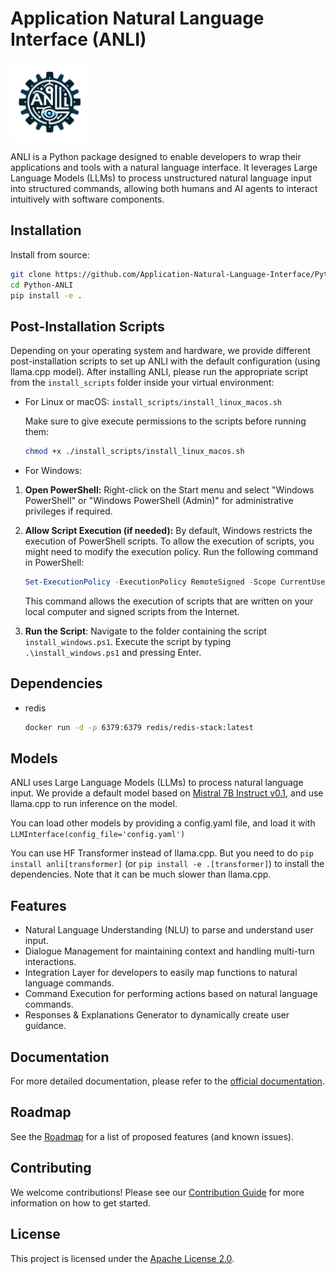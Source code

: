 # Application Natural Language Interface (ANLI)

<img src="assets/logo.png" alt="ANLI Logo" style="max-width: 256px; width: 25%;">

ANLI is a Python package designed to enable developers to wrap their applications and tools with a natural language interface. It leverages Large Language Models (LLMs) to process unstructured natural language input into structured commands, allowing both humans and AI agents to interact intuitively with software components.

## Installation

Install from source:
```bash
git clone https://github.com/Application-Natural-Language-Interface/Python-ANLI.git
cd Python-ANLI
pip install -e .
```


[//]: # (To install ANLI, simply use pip &#40;coming soon&#41;:)

[//]: # ()
[//]: # (```bash)

[//]: # (pip install anli)

[//]: # (```)

## Post-Installation Scripts
Depending on your operating system and hardware, we provide different post-installation scripts to set up ANLI with the 
default configuration (using llama.cpp model). After installing ANLI, please run the appropriate script from the `install_scripts` 
folder inside your virtual environment:

- For Linux or macOS: `install_scripts/install_linux_macos.sh`

    Make sure to give execute permissions to the scripts before running them:
    ```bash
    chmod +x ./install_scripts/install_linux_macos.sh
    ```

- For Windows: 

1. **Open PowerShell:** Right-click on the Start menu and select "Windows PowerShell" or "Windows PowerShell (Admin)" for administrative privileges if required.

2. **Allow Script Execution (if needed):** By default, Windows restricts the execution of PowerShell scripts. To allow the execution of scripts, you might need to modify the execution policy. Run the following command in PowerShell:

   ```powershell
   Set-ExecutionPolicy -ExecutionPolicy RemoteSigned -Scope CurrentUser
    ```
   This command allows the execution of scripts that are written on your local computer and signed scripts from the Internet.

3. **Run the Script**: Navigate to the folder containing the script `install_windows.ps1`. 
Execute the script by typing `.\install_windows.ps1` and pressing Enter.

## Dependencies

- redis
    ```bash
    docker run -d -p 6379:6379 redis/redis-stack:latest
    ```

## Models
ANLI uses Large Language Models (LLMs) to process natural language input. 
We provide a default model based on 
[Mistral 7B Instruct v0.1](https://huggingface.co/TheBloke/Mistral-7B-Instruct-v0.1-GGUF), 
and use llama.cpp to run inference on the model.

You can load other models by providing a config.yaml file, and load it with `LLMInterface(config_file='config.yaml')`

You can use HF Transformer instead of llama.cpp. But you need to do `pip install anli[transformer]` 
(or `pip install -e .[transformer]`) to install the dependencies.
Note that it can be much slower than llama.cpp.

[//]: # (## Quickstart)

[//]: # (Here's a quick example to get you started:)

[//]: # ()
[//]: # (```python)

[//]: # (from anli import ANLI)

[//]: # ()
[//]: # (# Define your function and wrap it with ANLI decorator)

[//]: # (@ANLI.register)

[//]: # (def greet&#40;name: str&#41;:)

[//]: # (    """A simple function to greet the user.""")

[//]: # (    return f"Hello, {name}!")

[//]: # ()
[//]: # (# Start the ANLI interface)

[//]: # (anli_interface = ANLI&#40;&#41;)

[//]: # ()
[//]: # (# Example of using natural language to call the function)

[//]: # (result = anli_interface.process&#40;"I'd like to be greeted!"&#41;)

[//]: # (print&#40;result&#41;)

[//]: # (```)

## Features

- Natural Language Understanding (NLU) to parse and understand user input.
- Dialogue Management for maintaining context and handling multi-turn interactions.
- Integration Layer for developers to easily map functions to natural language commands.
- Command Execution for performing actions based on natural language commands.
- Responses & Explanations Generator to dynamically create user guidance.

## Documentation

For more detailed documentation, please refer to the [official documentation](#).

## Roadmap

See the [Roadmap](ROADMAP.md) for a list of proposed features (and known issues).

## Contributing

We welcome contributions! Please see our [Contribution Guide](CONTRIBUTING.md) for more information on how to get started.

## License

This project is licensed under the [Apache License 2.0](LICENSE).